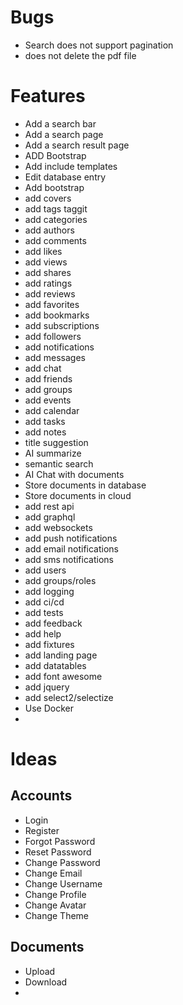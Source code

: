 

# Bugs


- Search does not support pagination
- does not delete the pdf file



# Features
- Add a search bar
- Add a search page
- Add a search result page
- ADD Bootstrap
- Add include templates
- Edit database entry
- Add bootstrap
- add covers
- add tags taggit
- add categories
- add authors
- add comments
- add likes
- add views
- add shares
- add ratings
- add reviews
- add favorites
- add bookmarks
- add subscriptions
- add followers
- add notifications
- add messages
- add chat
- add friends
- add groups
- add events
- add calendar
- add tasks
- add notes
- title suggestion
- AI summarize
- semantic search
- AI Chat with documents
- Store documents in database
- Store documents in cloud
- add rest api
- add graphql
- add websockets
- add push notifications
- add email notifications
- add sms notifications
- add users
- add groups/roles
- add logging
- add ci/cd
- add tests
- add feedback
- add help
- add fixtures
- add landing page
- add datatables
- add font awesome
- add jquery
- add select2/selectize
- Use Docker
- 


# Ideas

## Accounts

- Login
- Register
- Forgot Password
- Reset Password
- Change Password
- Change Email
- Change Username
- Change Profile
- Change Avatar
- Change Theme

## Documents

- Upload
- Download
- 
